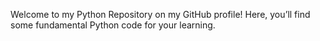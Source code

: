 Welcome to my Python Repository on my GitHub profile! Here, you’ll find some fundamental Python code for your learning. 
 
